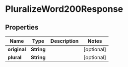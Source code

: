 

# PluralizeWord200Response

## Properties

Name | Type | Description | Notes
------------ | ------------- | ------------- | -------------
**original** | **String** |  |  [optional]
**plural** | **String** |  |  [optional]




